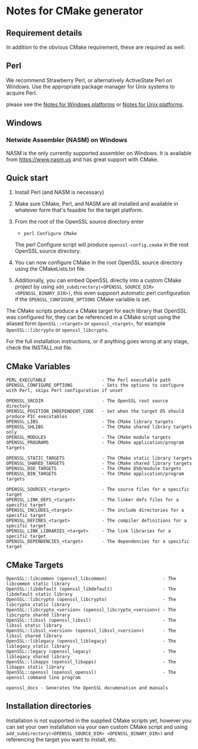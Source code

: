Notes for CMake generator
===========================

Requirement details
-------------------

In addition to the obvious CMake requirement, these are required as well:

## Perl

We recommend Strawberry Perl, or alternatively ActiveState Perl on Windows.
Use the appropriate package manager for Unix systems to acquire Perl.

please see the [Notes for Windows platforms](NOTES-WINDOWS.md) or [Notes for Unix platforms](NOTES-UNIX.md).


## Windows 

### Netwide Assembler (NASM) on Windows

NASM is the only currently supported assembler on Windows. It is available from <https://www.nasm.us> and has great support with CMake.

Quick start
-----------

 1. Install Perl (and NASM is necessary)

 2. Make sure CMake, Perl, and NASM are all installed and available in whatever form that's feasible for the target platform.

 3. From the root of the OpenSSL source directory enter
    - `perl Configure CMake`

    The perl Configure script will produce `openssl-config.cmake` in the root OpenSSL source directory.

 4. You can now configure CMake in the root OpenSSL source directory using the CMakeLists.txt file.
 
 5. Additionally, you can embed OpenSSL directly into a custom CMake project by using `add_subdirectory(<OPENSSL_SOURCE_DIR> <OPENSSL_BINARY_DIR>)`, this even suppoort automatic perl configuration if the `OPENSSL_CONFIGURE_OPTIONS` CMake variable is set.

The CMake scripts produce a CMake target for each library that OpenSSL was configured for, they can be referenced in a CMake script using the aliased form `OpenSSL::<target>` or `openssl_<target>`, for example `OpenSSL::libcrypto` or `openssl_libcrypto`.

For the full installation instructions, or if anything goes wrong at any stage,
check the INSTALL.md file.

CMake Variables
---------------

    PERL_EXECUTABLE                     - The Perl executable path
    OPENSSL_CONFIGURE_OPTIONS           - Sets the options to configure with Perl, skips Perl configuration if unset

    OPENSSL_SRCDIR                      - The OpenSSL root source directory
    OPENSSL_POSITION_INDEPENDENT_CODE   - Set when the target OS should produce PIC executables
    OPENSSL_LIBS                        - The CMake library targets
    OPENSSL_SHLIBS                      - The CMake shared library targets only
    OPENSSL_MODULES                     - The CMake module targets
    OPENSSL_PROGRAMS                    - The CMake application/program targets

    OPENSSL_STATIC_TARGETS              - The CMake static library targets
    OPENSSL_SHARED_TARGETS              - The CMake shared library targets
    OPENSSL_DSO_TARGETS                 - The CMake DSO/module targets
    OPENSSL_BIN_TARGETS                 - The CMake application/program targets

    OPENSSL_SOURCES_<target>            - The source files for a specific target
    OPENSSL_LINK_DEFS_<target>          - The linker defs files for a specific target
    OPENSSL_INCLUDES_<target>           - The include directories for a specific target
    OPENSSL_DEFINES_<target>            - The compiler definitions for a specific target
    OPENSSL_LINK_LIBRARIES_<target>     - The link libraries for a specific target
    OPENSSL_DEPENDENCIES_<target>       - The dependencies for a specific target

CMake Targets
-------------

    OpenSSL::libcommon (openssl_libcommon)                     - The libcommon static library
    OpenSSL::libdefault (openssl_libdefault)                   - The libdefault static library
    OpenSSL::libcrypto (openssl_libcrypto)                     - The libcrypto static library
    OpenSSL::libcrypto_<version> (openssl_libcrypto_<version>) - The libcrypto shared library
    OpenSSL::libssl (openssl_libssl)                           - The libssl static library
    OpenSSL::libssl_<version> (openssl_libssl_<version>)       - The libssl shared library
    OpenSSL::liblegacy (openssl_liblegacy)                     - The liblegacy static library
    OpenSSL::legacy (openssl_legacy)                           - The liblegacy shared library
    OpenSSL::libapps (openssl_libapps)                         - The libapps static library
    OpenSSL::openssl (openssl_openssl)                         - The openssl command line program

    openssl_docs - Generates the OpenSSL documenation and manuals


Installation directories
------------------------

Installation is not supported in the supplied CMake scripts yet, however you can set your own installation via your own custom CMake script and using `add_subdirectory(<OPENSSL_SOURCE_DIR> <OPENSSL_BINARY_DIR>)` and referencing the target you want to install, etc.

